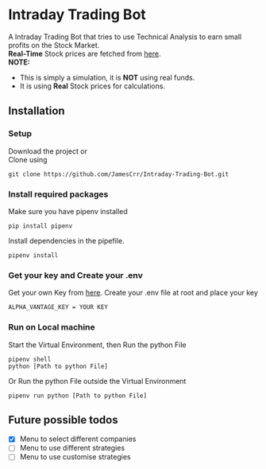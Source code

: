 # Intraday Trading Bot
A Intraday Trading Bot that tries to use Technical Analysis to earn small profits on the Stock Market.\
**Real-Time** Stock prices are fetched from [here](https://www.alphavantage.co/).\
**NOTE:** 
- This is simply a simulation, it is **NOT** using real funds.
- It is using **Real** Stock prices for calculations. 

## Installation
### Setup
Download the project or<br /> Clone using
```
git clone https://github.com/JamesCrr/Intraday-Trading-Bot.git
```
### Install required packages
Make sure you have pipenv installed 
```
pip install pipenv
```
Install dependencies in the pipefile.
```
pipenv install
```
### Get your key and Create your .env
Get your own Key from [here](https://www.alphavantage.co/support/#api-key). Create your .env file at root and place your key
```
ALPHA_VANTAGE_KEY = YOUR KEY
```
### Run on Local machine
Start the Virtual Environment, then Run the python File
```
pipenv shell
python [Path to python File]
```
Or Run the python File outside the Virtual Environment
```
pipenv run python [Path to python File]
```


## Future possible todos
- [x] Menu to select different companies
- [ ] Menu to use different strategies
- [ ] Menu to use customise strategies